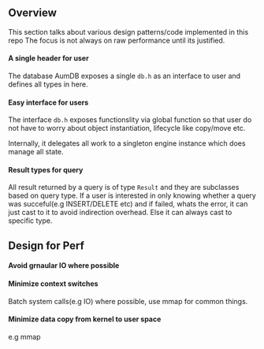 ## Overview
This section talks about various design patterns/code implemented in this repo
The focus is not always on raw performance until its justified.

#### A single header for user

The database AumDB exposes a single `db.h` as an interface to user and defines all types in here.

#### Easy interface for users
The interface `db.h` exposes functionslity via global function so that user do not have to worry about object instantiation,
lifecycle like copy/move etc. 

Internally, it delegates all work to a singleton engine instance which does manage all state.

#### Result types for query
All result returned by a query is of type `Result` and they are subclasses based on query type.
If a user is interested in only knowing whether a query was succeful(e.g INSERT/DELETE etc) and if failed, whats the 
error, it can just cast to it to avoid indirection overhead. Else it can always cast to specific type.

## Design for Perf

#### Avoid grnaular IO where possible

#### Minimize context switches
Batch system calls(e.g IO) where possible, use mmap for common things.

#### Minimize data copy from kernel to user space
e.g mmap 

